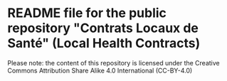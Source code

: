 # README file for the public repository "Contrats Locaux de Santé" (Local Health Contracts) #

Please note: the content of this repository is licensed under the Creative Commons Attribution Share Alike 4.0 International (CC-BY-4.0)

